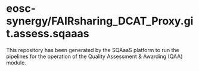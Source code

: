 <!--
SPDX-FileCopyrightText: Copyright contributors to the Software Quality Assurance as a Service (SQAaaS) project <sqaaas@ibergrid.eu>

SPDX-License-Identifier: GPL-3.0-only
-->

# eosc-synergy/FAIRsharing_DCAT_Proxy.git.assess.sqaaas
This repository has been generated by the SQAaaS platform to run the pipelines
for the operation of the
Quality Assessment & Awarding (QAA)
module.